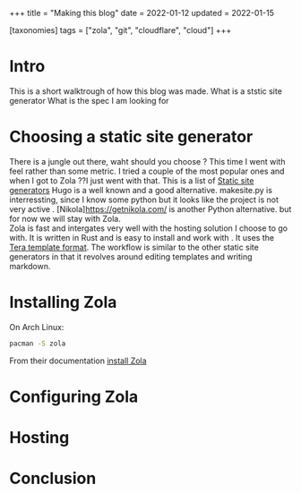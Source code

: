 +++
title = "Making this blog"
date = 2022-01-12
updated = 2022-01-15

[taxonomies]
tags = ["zola", "git", "cloudflare", "cloud"]
+++

# Intro

This is a short walktrough of how this blog was made.
What is a ststic site generator
What is the spec I am looking for

# Choosing a static site generator

There is a jungle out there, waht should you choose ?
This time I went with feel rather than some metric. I tried a couple of the most popular ones and when I got to Zola ??I just went with that.
This is a list of [Static site generators](https://jamstack.org/generators/)
Hugo is a well known and a good alternative.
makesite.py is interressting, since I know some python but it looks like the project is not very active . [Nikola]https://getnikola.com/ is another Python alternative. but for now we will stay with Zola.  
Zola is fast and intergates very well with the hosting solution I choose to go with. It is written in Rust and is easy to install and work with . It uses the [Tera template format](https://github.com/Keats/tera). The workflow is similar to the other static site generators in that it revolves around editing templates and writing markdown.

# Installing Zola

On Arch Linux:

```sh
pacman -S zola
```
From their documentation [install Zola](https://www.getzola.org/documentation/getting-started/installation/)


# Configuring Zola

# Hosting

# Conclusion